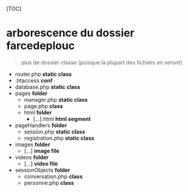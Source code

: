 [TOC]

# arborescence du dossier farcedeplouc

>plus de dossier classe (puisque la plupart des fichiers en seront)

* router.php __static class__
* .htaccess __conf__
* database.php __static class__
* pages __folder__
  * manager.php __static class__
  * page.php __class__
  * html __folder__
    * [...].html __html segment__
* pageHandlers __folder__
  * session.php __static class__
  * registration.php __static class__
* images __folder__
  * [...] __image file__
* videos __folder__
  * [...] __video file__
* sessionObjects __folder__
  * conversation.php __class__
  * personne.php __class__